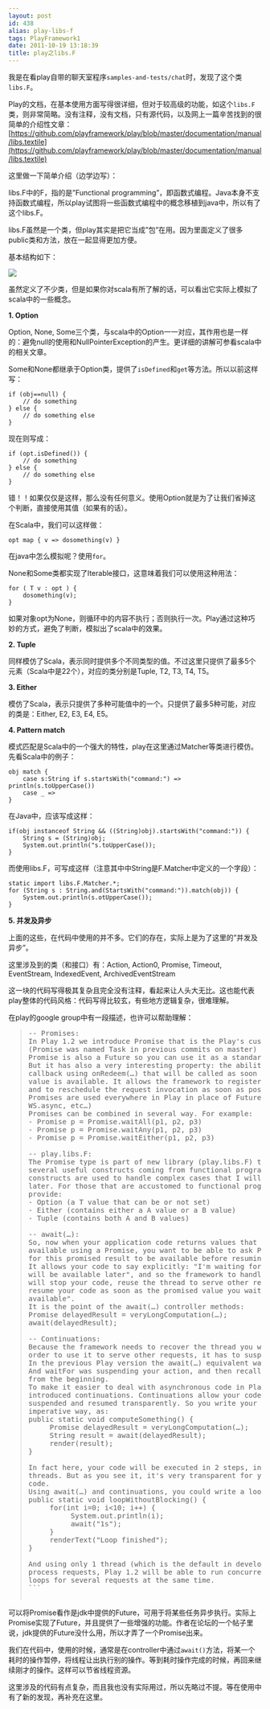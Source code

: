 ```yaml
---
layout: post
id: 438
alias: play-libs-f
tags: PlayFramework1
date: 2011-10-19 13:18:39
title: play之libs.F
---
```


我是在看play自带的聊天室程序`samples-and-tests/chat`时，发现了这个类`libs.F`。

Play的文档，在基本使用方面写得很详细，但对于较高级的功能，如这个`libs.F`类，则非常简略。没有注释，没有文档，只有源代码，以及网上一篇辛苦找到的很简单的介绍性文章：[https://github.com/playframework/play/blob/master/documentation/manual/libs.textile](https://github.com/playframework/play/blob/master/documentation/manual/libs.textile)

这里做一下简单介绍（边学边写）：

libs.F中的F，指的是&#8221;Functional programming&#8221;，即函数式编程。Java本身不支持函数式编程，所以play试图将一些函数式编程中的概念移植到java中，所以有了这个libs.F。

libs.F虽然是一个类，但play其实是把它当成&#8221;包&#8221;在用。因为里面定义了很多public类和方法，放在一起显得更加方便。

 <span id="more-438"></span>
<p>基本结构如下：

![](http://freewind.me/wp-content/uploads/2011/10/zrclip_002n15289a52.png)

虽然定义了不少类，但是如果你对scala有所了解的话，可以看出它实际上模拟了scala中的一些概念。

**1. Option**

Option<T>, None<T>, Some<T>三个类，与scala中的Option一一对应，其作用也是一样的：避免null的使用和NullPointerException的产生。更详细的讲解可参看scala中的相关文章。

Some和None都继承于Option类，提供了`isDefined`和`get`等方法。所以以前这样写：

```
if (obj==null) {
    // do something
} else {
    // do something else
}
```

现在则写成：

```
if (opt.isDefined()) {
    // do something
} else {
    // do something else
}
```

错！！如果仅仅是这样，那么没有任何意义。使用Option就是为了让我们省掉这个判断，直接使用其值（如果有的话）。

在Scala中，我们可以这样做：

```
opt map { v => dosomething(v) }
```

在java中怎么模拟呢？使用`for`。

None和Some类都实现了Iterable接口，这意味着我们可以使用这种用法：

```
for ( T v : opt ) {
    dosomething(v);
}
```

如果对象opt为None，则循环中的内容不执行；否则执行一次。Play通过这种巧妙的方式，避免了判断，模拟出了scala中的效果。

**2. Tuple**

同样模仿了Scala，表示同时提供多个不同类型的值。不过这里只提供了最多5个元素（Scala中是22个），对应的类分别是Tuple, T2, T3, T4, T5。

**3. Either**

模仿了Scala，表示只提供了多种可能值中的一个。只提供了最多5种可能，对应的类是：Either, E2, E3, E4, E5。

**4. Pattern match**

模式匹配是Scala中的一个强大的特性，play在这里通过Matcher等类进行模仿。先看Scala中的例子：

```
obj match {
    case s:String if s.startsWith("command:") => println(s.toUpperCase())
    case _ => 
}
```

在Java中，应该写成这样：

```
if(obj instanceof String && ((String)obj).startsWith("command:")) {
    String s = (String)obj;
    System.out.println("s.toUpperCase());
}
```

而使用libs.F，可写成这样（注意其中中String是F.Matcher中定义的一个字段）：

```
static import libs.F.Matcher.*;
for (String s : String.and(StartsWith("command:")).match(obj)) {
    System.out.println(s.otUpperCase());
}
```

**5. 并发及异步**

上面的这些，在代码中使用的并不多。它们的存在，实际上是为了这里的&#8221;并发及异步&#8221;。

这里涉及到的类（和接口）有：Action, Action0, Promise, Timeout, EventStream, IndexedEvent, ArchivedEventStream

这一块的代码写得极其复杂且完全没有注释，看起来让人头大无比。这也能代表play整体的代码风格：代码写得比较玄，有些地方逻辑复杂，很难理解。

在play的google group中有一段描述，也许可以帮助理解：

> <pre>
> -- Promises: 
> In Play 1.2 we introduce Promise that is the Play's custom Future type 
> (Promise was named Task in previous commits on master) . In fact a 
> Promise<T> is also a Future<T> so you can use it as a standard Future. 
> But it has also a very interesting property: the ability to register 
> callback using onRedeem(…) that will be called as soon as the promised 
> value is available. It allows the framework to register itself on them 
> and to reschedule the request invocation as soon as possible. 
> Promises are used everywhere in Play in place of Future (for Jobs, 
> WS.async, etc…) 
> Promises can be combined in several way. For example: 
> - Promise p = Promise.waitAll(p1, p2, p3) 
> - Promise p = Promise.waitAny(p1, p2, p3) 
> - Promise p = Promise.waitEither(p1, p2, p3) 
> 
> -- play.libs.F: 
> The Promise type is part of new library (play.libs.F) that introduces 
> several useful constructs coming from functional programming. These 
> constructs are used to handle complex cases that I will expose just 
> later. For those that are accustomed to functional programming we 
> provide: 
> - Option<T> (a T value that can be or not set) 
> - Either<A,B> (contains either a A value or a B value) 
> - Tuple<A,B> (contains both A and B values) 
> 
> -- await(…): 
> So, now when your application code returns values that are not yet 
> available using a Promise<T>, you want to be able to ask Play to wait 
> for this promised result to be available before resuming your request. 
> It allows your code to say explicitly: "I'm waiting for a result that 
> will be available later", and so the framework to handle it as "Ok I 
> will stop your code, reuse the thread to serve other requests, and 
> resume your code as soon as the promised value you wait for is 
> available". 
> It is the point of the await(…) controller methods: 
> Promise<String> delayedResult = veryLongComputation(…); 
> await(delayedResult); 
> 
> -- Continuations: 
> Because the framework needs to recover the thread you were using in 
> order to use it to serve other requests, it has to suspend your code. 
> In the previous Play version the await(…) equivalent was waitFor(…). 
> And waitFor was suspending your action, and then recalling it later 
> from the beginning. 
> To make it easier to deal with asynchronous code in Play 1.2 we have 
> introduced continuations. Continuations allow your code to be 
> suspended and resumed transparently. So you write your code in a very 
> imperative way, as: 
> public static void computeSomething() { 
>      Promise<String> delayedResult = veryLongComputation(…); 
>      String result = await(delayedResult); 
>      render(result); 
> } 
> 
> In fact here, your code will be executed in 2 steps, in 2 different 
> threads. But as you see it, it's very transparent for your application 
> code. 
> Using await(…) and continuations, you could write a loop: 
> public static void loopWithoutBlocking() { 
>      for(int i=0; i<10; i++) { 
>           System.out.println(i); 
>           await("1s"); 
>      } 
>      renderText("Loop finished"); 
> } 
> 
> And using only 1 thread (which is the default in development mode) to 
> process requests, Play 1.2 will be able to run concurrently these 
> loops for several requests at the same time.
> ```

可以将Promise看作是jdk中提供的Future，可用于将某些任务异步执行。实际上Promise实现了Future，并且提供了一些增强的功能。作者在论坛的一个帖子里说，jdk提供的Future没什么用，所以才弄了一个Promise出来。

我们在代码中，使用的时候，通常是在controller中通过`await()`方法，将某一个耗时的操作暂停，将线程让出执行别的操作。等到耗时操作完成的时候，再回来继续刚才的操作。这样可以节省线程资源。

这里涉及的代码有点复杂，而且我也没有实际用过，所以先略过不提。等在使用中有了新的发现，再补充在这里。
